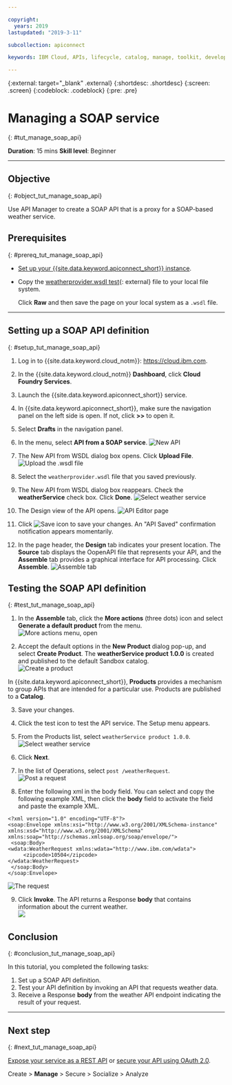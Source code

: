 ```yaml
---

copyright:
  years: 2019
lastupdated: "2019-3-11"

subcollection: apiconnect

keywords: IBM Cloud, APIs, lifecycle, catalog, manage, toolkit, develop, dev portal, tutorial

---
```



{:external: target="_blank" .external}
{:shortdesc: .shortdesc}
{:screen: .screen}
{:codeblock: .codeblock}
{:pre: .pre}


# Managing a SOAP service
{: #tut_manage_soap_api}

**Duration**: 15 mins
**Skill level**: Beginner

---
## Objective
{: #object_tut_manage_soap_api}

Use API Manager to create a SOAP API that is a proxy for a SOAP-based weather service.

## Prerequisites
{: #prereq_tut_manage_soap_api}

- [Set up your {{site.data.keyword.apiconnect_short}} instance](/docs/apiconnect/tutorials?topic=apiconnect-tut_prereq_set_up_apic_instance).
- Copy the [weatherprovider.wsdl test](https://raw.githubusercontent.com/IBM-Bluemix-Docs/apiconnect/master/tutorials/weatherprovider.wsdl){: external} file to your local file system.

  Click **Raw** and then save the page on your local system as a `.wsdl` file.

---
## Setting up a SOAP API definition
{: #setup_tut_manage_soap_api}

1. Log in to {{site.data.keyword.cloud_notm}}: https://cloud.ibm.com.
2. In the {{site.data.keyword.cloud_notm}} **Dashboard**, click **Cloud Foundry Services**. 
3. Launch the {{site.data.keyword.apiconnect_short}} service. 
4. In {{site.data.keyword.apiconnect_short}}, make sure the navigation panel on the left side is open. If not, click **>>** to open it.  
5. Select **Drafts** in the navigation panel.   

6. In the menu, select **API from a SOAP service**.
  ![New API](images/newapi-menu2.png "[New API")

7. The New API from WSDL dialog box opens. Click **Upload File**.
  ![Upload the .wsdl file](images/4-uploadwsdl.png "Upload the .wsdl file")

8. Select the `weatherprovider.wsdl` file that you saved previously.

9. The New API from WSDL dialog box reappears. Check the **weatherService** check box. Click **Done**.
  ![Select weather service](images/newapi2.png "Select weather service")

10. The Design view of the API opens. 
  ![API Editor page](images/designpage2.png "API Editor page")

11. Click ![Save](images/save.png "Save icon") icon to save your changes. An "API Saved" confirmation notification appears momentarily.

12. In the page header, the **Design** tab indicates your present location. The **Source** tab displays the OopenAPI file that represents your API, and the **Assemble** tab provides a graphical interface for API processing. Click **Assemble**.
  ![Assemble tab](images/assemble-clean.png "Assemble tab")  

## Testing the SOAP API definition
{: #test_tut_manage_soap_api}

1. In the **Assemble** tab, click the **More actions** (three dots) icon and select **Generate a default product** from the menu.  
   ![More actions menu, open](images/gen-default-prod.png "More actions menu, open")

2. Accept the default options in the **New Product** dialog pop-up, and select **Create Product**. The **weatherService product 1.0.0** is created and published to the default Sandbox catalog.  
  ![Create a product](images/12a-chooseproduct.png "Create a product")
 
  In {{site.data.keyword.apiconnect_short}}, **Products** provides a mechanism to group APIs that are intended for a particular use. Products are published to a **Catalog**.
  
3. Save your changes.  

4. Click the test icon to test the API service. The Setup menu appears.

5. From the Products list, select `weatherService product 1.0.0`.  
  ![Select weather service](images/12-chooseproduct.png "Select weather service")

6. Click **Next**.

7. In the list of Operations, select `post /weatherRequest`.  
  ![Post a request](images/13-selectoperation.png "Post a request")

8. Enter the following xml in the body field. You can select and copy the following example XML, then click the **body** field to activate the field and paste the example XML.  
  ```
  <?xml version="1.0" encoding="UTF-8"?>
  <soap:Envelope xmlns:xsi="http://www.w3.org/2001/XMLSchema-instance" xmlns:xsd="http://www.w3.org/2001/XMLSchema" xmlns:soap="http://schemas.xmlsoap.org/soap/envelope/">
   <soap:Body>
  <wdata:WeatherRequest xmlns:wdata="http://www.ibm.com/wdata">
       <zipcode>10504</zipcode>
  </wdata:WeatherRequest>
   </soap:Body>
  </soap:Envelope>
  ```
 
  ![The request](images/14-enterrequest.png "The request")

9. Click **Invoke**.
The API returns a Response **body** that contains information about the current weather.  
  ![](images/15-success.png)

## Conclusion
{: #conclusion_tut_manage_soap_api}

In this tutorial, you completed the following tasks:
1. Set up a SOAP API definition.
2. Test your API definition by invoking an API that requests weather data.
3. Receive a Response **body** from the weather API endpoint indicating the result of your request.

---

## Next step
{: #next_tut_manage_soap_api}

[Expose your service as a REST API](/docs/apiconnect/tutorials?topic=apiconnect-tut_expose_soap_service) or [secure your API using OAuth 2.0](/docs/apiconnect/tutorials?topic=apiconnect-tut_secure_oauth_2).

Create > **Manage** > Secure > Socialize > Analyze
